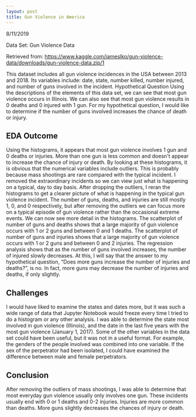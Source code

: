 ```yaml
---
layout: post
title: Gun Violence in America
---
```


8/11/2019

Data Set: Gun Violence Data

Retrieved from: https://www.kaggle.com/jameslko/gun-violence-data/downloads/gun-violence-data.zip/1

This dataset includes all gun violence incidences in the USA between 2013 and 2018. Its variables include: date, state, number killed, number injured, and number of guns involved in the incident.
Hypothetical Question
Using the descriptions of the elements of this data set, we can see that most gun violence occurs in Illinois. We can also see that most gun violence results in 0 deaths and 0 injured with 1 gun. For my hypothetical question, I would like to determine if the number of guns involved increases the chance of death or injury. 
## EDA Outcome
Using the histograms, it appears that most gun violence involves 1 gun and 0 deaths or injuries. More than one gun is less common and doesn't appear to increase the chance of injury or death. By looking at these histograms, it is obvious that the numerical variables include outliers. This is probably because mass shootings are rare compared with the typical incident. I removed the extraordinary incidents so we can view just what is happening on a typical, day to day basis.
After dropping the outliers, I reran the histograms to get a clearer picture of what is happening in the typical gun violence incident. The number of guns, deaths, and injuries are still mostly 1, 0, and 0 respectively, but after removing the outliers we can focus more on a typical episode of gun violence rather than the occasional extreme events. We can now see more detail in the histograms. 
The scatterplot of number of guns and deaths shows that a large majority of gun violence occurs with 1 or 2 guns and between 0 and 1 deaths. The scatterplot of number of guns and injuries shows that a large majority of gun violence occurs with 1 or 2 guns and between 0 and 2 injuries.
The regression analysis shows that as the number of guns involved increases, the number of injured slowly decreases. At this, I will say that the answer to my hypothetical question, “Does more guns increase the number of injuries and deaths?”, is no. In fact, more guns may decrease the number of injuries and deaths, if only slightly.
## Challenges
I would have liked to examine the states and dates more, but it was such a wide range of data that Jupyter Notebook would freeze every time I tried to do a histogram or any other analysis. I was able to determine the state most involved in gun violence (Illinois), and the date in the last five years with the most gun violence (January 1, 2017). 
Some of the other variables in the data set could have been useful, but it was not in a useful format. For example, the genders of the people involved was combined into one variable. If the sex of the perpetrator had been isolated, I could have examined the difference between male and female perpetrators.
## Conclusion
After removing the outliers of mass shootings, I was able to determine that most everyday gun violence usually only involves one gun. These incidents usually end with 0 or 1 deaths and 0-2 injuries. Injuries are more common than deaths. More guns slightly decreases the chances of injury or death.
